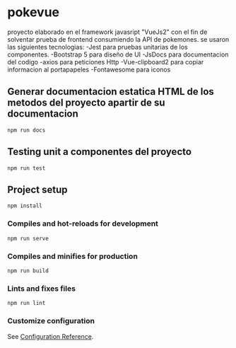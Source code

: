 # pokevue
proyecto elaborado en el framework javasript "VueJs2" con el fin de solventar prueba de frontend consumiendo la API de pokemones.
se usaron las siguientes tecnologias:
-Jest para pruebas unitarias de los componentes.
-Bootstrap 5 para diseño de UI
-JsDocs para documentacion del codigo
-axios para peticiones Http
-Vue-clipboard2 para copiar informacion al portapapeles
-Fontawesome para iconos
## Generar documentacion estatica HTML de los metodos del proyecto apartir de su documentacion
```
npm run docs
```
## Testing unit a componentes del proyecto
```
npm run test
```
## Project setup
```
npm install
```

### Compiles and hot-reloads for development
```
npm run serve
```

### Compiles and minifies for production
```
npm run build
```

### Lints and fixes files
```
npm run lint
```

### Customize configuration
See [Configuration Reference](https://cli.vuejs.org/config/).
